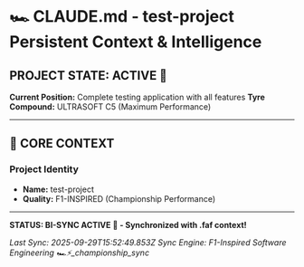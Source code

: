 # 🏎️ CLAUDE.md - test-project Persistent Context & Intelligence

## PROJECT STATE: ACTIVE 🚀
**Current Position:** Complete testing application with all features
**Tyre Compound:** ULTRASOFT C5 (Maximum Performance)

---

## 🎨 CORE CONTEXT

### Project Identity
- **Name:** test-project
- **Quality:** F1-INSPIRED (Championship Performance)

---

**STATUS: BI-SYNC ACTIVE 🔗 - Synchronized with .faf context!**

*Last Sync: 2025-09-29T15:52:49.853Z*
*Sync Engine: F1-Inspired Software Engineering*
*🏎️⚡️_championship_sync*
